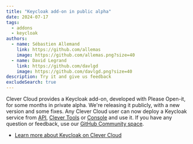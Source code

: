 ```yaml
---
title: "Keycloak add-on in public alpha"
date: 2024-07-17
tags:
  - addons
  - keycloak
authors:
  - name: Sébastien Allemand
    link: https://github.com/allemas
    image: https://github.com/allemas.png?size=40
  - name: David Legrand
    link: https://github.com/davlgd
    image: https://github.com/davlgd.png?size=40
description: Try it and give us feedback
excludeSearch: true
---
```


Clever Cloud provides a Keycloak add-on, developed with Please Open-it, for some months in private alpha. We're releasing it publicly, with a new version and some fixes. Any Clever Cloud user can now deploy a Keycloak service from [API](/api/), [Clever Tools](https://github.com/CleverCloud/clever-tools) or [Console](https://console.clever-cloud.com) and use it. If you have any question or feedback, use our [GitHub Community space](https://github.com/CleverCloud/Community/discussions/categories/keycloak).

- [Learn more about Keycloak on Clever Cloud](../../doc/addons/keycloak/)